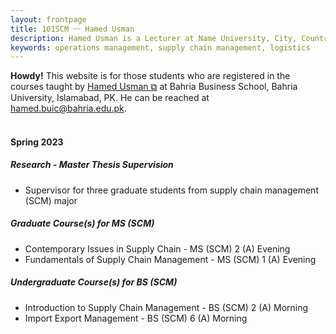 ```yaml
---
layout: frontpage
title: 101SCM 〰 Hamed Usman
description: Hamed Usman is a Lecturer at Name University, City, Country. 
keywords: operations management, supply chain management, logistics
---
```

<div class="headline"><strong>Howdy!</strong> This website is for those students who are registered in the courses taught by <a href="https://hamedusman.github.io" target="_blank" rel="noopener noreferrer">Hamed Usman &#x29c9;</a> at Bahria Business School, Bahria University, Islamabad, PK. He can be reached at <a href="mailto:hamed.buic@bahria.edu.pk">hamed.buic@bahria.edu.pk</a>.
</div>

<br/>

<h4>Spring 2023</h4>
<h5>Research - Master Thesis Supervision</h5>
<ul>
  <li>Supervisor for three graduate students from supply chain management (SCM) major</li>
</ul>
<h5>Graduate Course(s) for MS (SCM)</h5>
<ul>
  <li>Contemporary Issues in Supply Chain - MS (SCM) 2 (A) Evening</li>
    <!--<p><a href="https://teaching101.github.io/pages/ciscm" target="_blank" rel="noopener noreferrer">Here is the link for Contemporary Issues in Supply
        Chain Management &#x29c9;</a></p>-->
  <li>Fundamentals of Supply Chain Management - MS (SCM) 1 (A) Evening</li>
    <!--<p><a href="https://teaching101.github.io/pages/fscm" target="_blank" rel="noopener noreferrer">Here is the link for Fundamentals of Supply Chain
      Management &#x29c9;</a></p>-->
</ul>
  
<h5>Undergraduate Course(s) for BS (SCM)</h5>
<ul>
  <li>Introduction to Supply Chain Management - BS (SCM) 2 (A) Morning</li>
    <!--<p><a href="https://teaching101.github.io/pages/iscm" target="_blank" rel="noopener noreferrer">Here is the link for Introduction to Supply Chain
      Management &#x29c9;</a></p>-->
  <li>Import Export Management - BS (SCM) 6 (A) Morning</li>
    <!--<p><a href="https://teaching101.github.io/pages/iem" target="_blank" rel="noopener noreferrer">Here is the link for Import Export Management
      &#x29c9;</a></p>-->
</ul>

<!--
<br/>

---

<h4>Important Information</h4>
<p>There are no new updates.</p>
<ul>
<li>Important Information 1</li>
<li>Important Information 2</li>
<li>Important Information 3</li>
</ul>
-->
